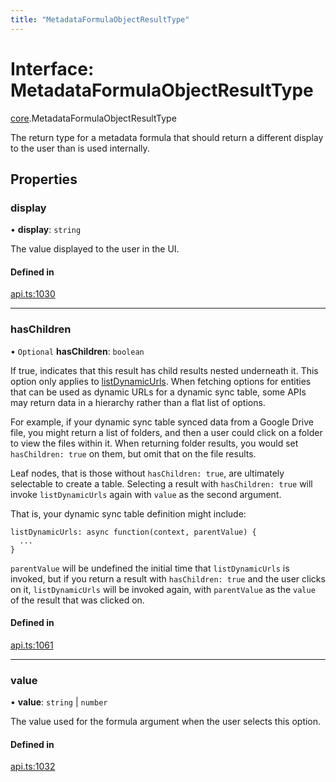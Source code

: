 ```yaml
---
title: "MetadataFormulaObjectResultType"
---
```

# Interface: MetadataFormulaObjectResultType

[core](../modules/core.md).MetadataFormulaObjectResultType

The return type for a metadata formula that should return a different display to the user
than is used internally.

## Properties

### display

• **display**: `string`

The value displayed to the user in the UI.

#### Defined in

[api.ts:1030](https://github.com/coda/packs-sdk/blob/main/api.ts#L1030)

___

### hasChildren

• `Optional` **hasChildren**: `boolean`

If true, indicates that this result has child results nested underneath it.
This option only applies to [listDynamicUrls](core.DynamicSyncTableOptions.md#listdynamicurls).
When fetching options for entities that can be used as dynamic URLs for a dynamic sync table,
some APIs may return data in a hierarchy rather than a flat list of options.

For example, if your dynamic sync table synced data from a Google Drive file,
you might return a list of folders, and then a user could click on a folder
to view the files within it. When returning folder results, you would set
`hasChildren: true` on them, but omit that on the file results.

Leaf nodes, that is those without `hasChildren: true`, are ultimately selectable
to create a table. Selecting a result with `hasChildren: true` will invoke
`listDynamicUrls` again with `value` as the second argument.

That is, your dynamic sync table definition might include:

```
listDynamicUrls: async function(context, parentValue) {
  ...
}
```

`parentValue` will be undefined the initial time that `listDynamicUrls`
is invoked, but if you return a result with `hasChildren: true` and the user
clicks on it, `listDynamicUrls` will be invoked again, with `parentValue`
as the `value` of the result that was clicked on.

#### Defined in

[api.ts:1061](https://github.com/coda/packs-sdk/blob/main/api.ts#L1061)

___

### value

• **value**: `string` \| `number`

The value used for the formula argument when the user selects this option.

#### Defined in

[api.ts:1032](https://github.com/coda/packs-sdk/blob/main/api.ts#L1032)
